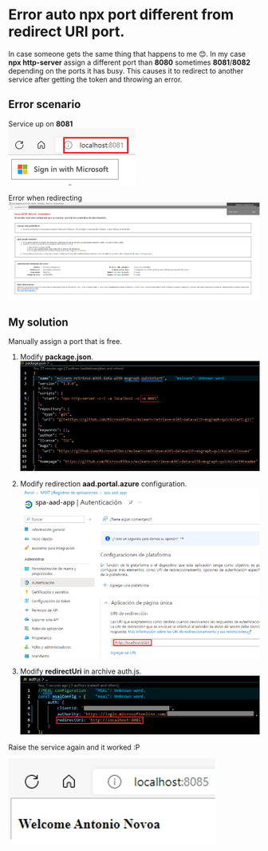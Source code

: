 # Error auto npx port different from redirect URI port.
In case someone gets the same thing that happens to me 😊. 
In my case **npx http-server** assign a different port than **8080** sometimes **8081**/**8082** depending on the ports it has busy.  This causes it to redirect to another service after getting the token and throwing an error.

## Error scenario
Service up on **8081**  
![DiferentPortNpx](https://github.com/NovoaDev/30-Days-Of-Microsoft-Graph-/blob/main/docs/res/portIssue/DiferentPortNpx.png)

Error when redirecting 
![Error8080](https://github.com/NovoaDev/30-Days-Of-Microsoft-Graph-/blob/main/docs/res/portIssue/Error8080.png)

## My solution
Manually assign a port that is free.
 1. Modify **package.json**. 
![PackageMod](https://github.com/NovoaDev/30-Days-Of-Microsoft-Graph-/blob/main/docs/res/portIssue/PackageMod.png)

 2. Modify redirection **aad.portal.azure** configuration.
![SpaaadappMod](https://github.com/NovoaDev/30-Days-Of-Microsoft-Graph-/blob/main/docs/res/portIssue/SpaaadappMod.png)

3. Modify **redirectUri** in archive auth.js.
![AuthjsMod](https://github.com/NovoaDev/30-Days-Of-Microsoft-Graph-/blob/main/docs/res/portIssue/AuthjsMod.png)

Raise the service again and it worked :P 

![200OK](https://github.com/NovoaDev/30-Days-Of-Microsoft-Graph-/blob/main/docs/res/portIssue/200OK.png)
